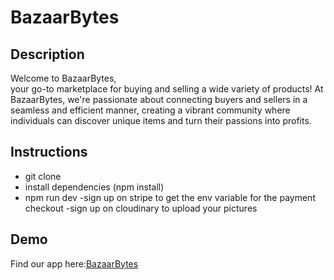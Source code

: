 # BazaarBytes

## Description
 Welcome to BazaarBytes, <br />
        your go-to marketplace for buying and selling a wide variety of
        products! At BazaarBytes, we're passionate about connecting buyers and
        sellers in a seamless and efficient manner, creating a vibrant community
        where individuals can discover unique items and turn their passions into
        profits.

## Instructions
- git clone
- install dependencies (npm install)
- npm run dev 
-sign up on stripe to get the env variable for the payment checkout
-sign up on cloudinary to upload your pictures

## Demo

Find our app here:[BazaarBytes](https://bazaar-bytes.netlify.app)



